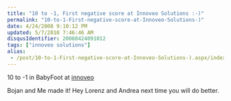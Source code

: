 ```yaml
---
title: "10 to -1, First negative score at Innoveo Solutions :-)"
permalink: "10-to-1-First-negative-score-at-Innoveo-Solutions-)"
date: 4/24/2008 9:10:12 PM
updated: 5/7/2010 7:46:46 AM
disqusIdentifier: 20080424091012
tags: ["innoveo solutions"]
alias:
 - /post/10-to-1-First-negative-score-at-Innoveo-Solutions-).aspx/index.html
---
```

10 to -1 in BabyFoot at [innoveo](http://www.innoveo.com/)  

Bojan and Me made it! Hey Lorenz and Andrea next time you will do better.
